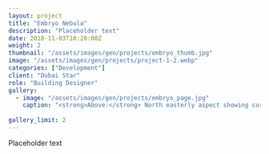 ```yaml
---
layout: project
title: "Embryo Nebula"
description: "Placeholder text"
date: 2018-11-03T10:20:00Z
weight: 2
thumbnail: "/assets/images/gen/projects/embryo_thumb.jpg"
image: "/assets/images/gen/projects/project-1-2.webp"
categories: ["Development"]
client: "Dubai Star"
role: "Building Designer"
gallery:
  - image: "/assets/images/gen/projects/embryo_page.jpg"
    caption: "<strong>Above:</strong> North easterly aspect showing curved design"
  
gallery_limit: 2
---
```


Placeholder text